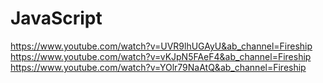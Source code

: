 # JavaScript
https://www.youtube.com/watch?v=UVR9lhUGAyU&ab_channel=Fireship
https://www.youtube.com/watch?v=vKJpN5FAeF4&ab_channel=Fireship
https://www.youtube.com/watch?v=YOlr79NaAtQ&ab_channel=Fireship

